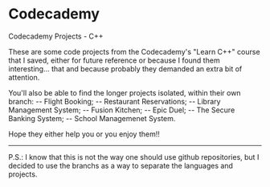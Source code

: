 # Codecademy
Codecademy Projects - C++

These are some code projects from the Codecademy's "Learn C++" course that I saved, either for future reference or because I found them interesting... that and because probably they demanded an extra bit of attention.

You'll also be able to find the longer projects isolated, within their own branch:
  -- Flight Booking;
  -- Restaurant Reservations;
  -- Library Management System;
  -- Fusion Kitchen;
  -- Epic Duel;
  -- The Secure Banking System;
  -- School Managemenet System.


Hope they either help you or you enjoy them!!


---
P.S.: I know that this is not the way one should use github repositories, but I decided to use the branchs as a way to separate the languages and projects.